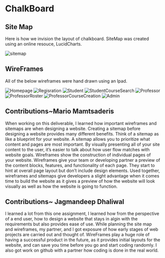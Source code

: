 # ChalkBoard


## Site Map

Here is how we invision the layout of chalkboard. SiteMap was created using an online resouce, LucidCharts.

![sitemap](Images/site_map.png)


## WireFrames

All of the below wireframes were hand drawn using an Ipad.

![Homepage](Images/Home_Page.jpeg)
![Regisration](Images/Resgration.jpeg)
![Student](Images/Student_Page.jpeg)
![StudentCourseSearch](Images/Student_Course_search.jpg)
![Professor](Images/Professor_page.jpeg)
![ProfessorRoster](Images/Professor_Roster.jpg)
![ProfessorCourseCreation](Images/ProfessorCourseCreation.jpg)
![Admin](Images/Admin_Page.jpeg)



## Contributions~Mario Mamtsaderis

When working on this deliverable, I learned how important wireframes and sitemaps are when designing a website. Creating a sitemap before designing a website provides many different benefits. Think of a sitemap as like a blueprint for your website. A sitemap allows you to prioritize what content and pages are most important. By visually presenting all of your site content to the user, it’s easier to talk about how user flow matches with website goals. Wireframes show the construction of individual pages of your website. Wireframes give your team or developing partner a preview of the content blocks, features, and functionality of each page. They start to hint at overall page layout but don’t include design elements. Used together, wireframes and sitemaps give developers a slight advantage when it comes time to build the website as it gives a preview of how the website will look visually as well as how the website is going to function.

## Contributions~ Jagmandeep Dhaliwal

I learned a lot from this one assignment, I learned how from the perspective of a end user, how to design a website that stays in algin with the requirements but also provides ease of use. While planning the site map and wireframes, my partner, and I got exposure of how early stages of web projects are carried out and thought of. WireFrames play a huge role of having a successful product in the future, as it provides initial layouts for the website, and can save you time before you go and start coding randomly. I also got work on github with a partner how coding is done in the real world.